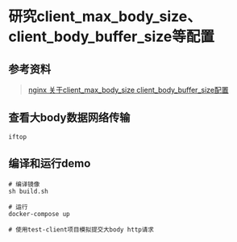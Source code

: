 # 研究client_max_body_size、client_body_buffer_size等配置

## 参考资料

> [nginx 关于client_max_body_size client_body_buffer_size配置](https://www.cnblogs.com/feixiangmanon/p/10129018.html)

## 查看大body数据网络传输

```
iftop
```

## 编译和运行demo

```
# 编译镜像
sh build.sh

# 运行
docker-compose up

# 使用test-client项目模拟提交大body http请求
```